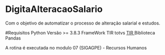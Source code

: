 # DigitaAlteracaoSalario
Com o objetivo de automatizar o processo de alteração salarial e  estudos.

#Requisitos
Python Versão >= 3.8.3 
FrameWork TIR totvs <a href="https://github.com/totvs/tir">TIR </a>
Biblioteca Pandas 

<P> A rotina é executada no modulo 07 (SIGAGPE) - Recursos Humanos </p>


